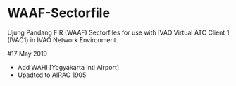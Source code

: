 # WAAF-Sectorfile
Ujung Pandang FIR (WAAF) Sectorfiles for use with IVAO Virtual ATC Client 1 (IVAC1) in IVAO Network Environment.

#17 May 2019
- Add WAHI [Yogyakarta Intl Airport]
- Upadted to AIRAC 1905